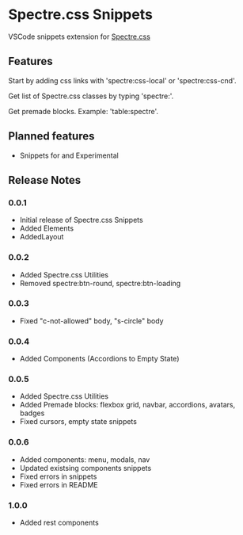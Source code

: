# Spectre.css Snippets

VSCode snippets extension for [Spectre.css](https://picturepan2.github.io/spectre/)

## Features

Start by adding css links with 'spectre:css-local' or 'spectre:css-cnd'.

Get list of Spectre.css classes by typing 'spectre:'.

Get premade blocks. Example: 'table:spectre'.

## Planned features

- Snippets for and Experimental

## Release Notes

### 0.0.1

- Initial release of Spectre.css Snippets
- Added Elements
- AddedLayout

### 0.0.2

- Added Spectre.css Utilities
- Removed spectre:btn-round, spectre:btn-loading

### 0.0.3

- Fixed "c-not-allowed" body, "s-circle" body

### 0.0.4

- Added Components (Accordions to Empty State)

### 0.0.5

- Added Spectre.css Utilities
- Added Premade blocks: flexbox grid, navbar, accordions, avatars, badges
- Fixed cursors, empty state snippets

### 0.0.6

- Added components: menu, modals, nav
- Updated existsing components snippets
- Fixed errors in snippets
- Fixed errors in README

### 1.0.0

- Added rest components
